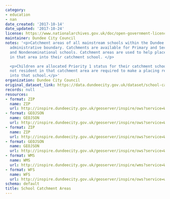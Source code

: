 ```yaml
---
category:
- education
- nan
date_created: '2017-10-14'
date_updated: '2017-10-24'
license: https://www.nationalarchives.gov.uk/doc/open-government-licence/version/3/
maintainer: Dundee City Council
notes: '<p>Catchment areas of all mainstream schools within the Dundee City Council
  administrative boundary. Catchments are available for Primary and Secondary, Denominational
  and Nondenominational schools. Catchment areas are used to help place children resident
  in that area into their catchment school. </p>

  <p>Children are allocated Priority 1 status for their catchment school. Other children
  not resident in that catchment area are required to make a placing request for entry
  into that school.</p>'
organization: Dundee City Council
original_dataset_link: https://data.dundeecity.gov.uk/dataset/school-catchment-areas
records: null
resources:
- format: ZIP
  name: ZIP
  url: http://inspire.dundeecity.gov.uk/geoserver/inspire/ows?service=WFS&version=1.0.0&request=GetFeature&typeName=inspire:SCHOOL_CATCHMENTS_PRIMARY&maxFeatures=50&outputFormat=SHAPE-ZIP
- format: GEOJSON
  name: GEOJSON
  url: http://inspire.dundeecity.gov.uk/geoserver/inspire/ows?service=WFS&version=1.0.0&request=GetFeature&typeName=inspire:SCHOOL_CATCHMENTS_PRIMARY&maxFeatures=100&outputFormat=application%2Fjson&srsName=EPSG:3857
- format: ZIP
  name: ZIP
  url: http://inspire.dundeecity.gov.uk/geoserver/inspire/ows?service=WFS&version=1.0.0&request=GetFeature&typeName=inspire:SCHOOL_CATCHMENTS_SECONDARY&maxFeatures=100&outputFormat=SHAPE-ZIP
- format: GEOJSON
  name: GEOJSON
  url: http://inspire.dundeecity.gov.uk/geoserver/inspire/ows?service=WFS&version=1.0.0&request=GetFeature&typeName=inspire:SCHOOL_CATCHMENTS_SECONDARY&maxFeatures=100&outputFormat=application%2Fjson&srsName=EPSG:3857
- format: WMS
  name: WMS
  url: http://inspire.dundeecity.gov.uk/geoserver/inspire/wms?service=WMS&version=1.3.0&request=getCapabilities
- format: WFS
  name: WFS
  url: http://inspire.dundeecity.gov.uk/geoserver/inspire/ows?service=wfs&request=getCapabilities
schema: default
title: School Catchment Areas
---
```

